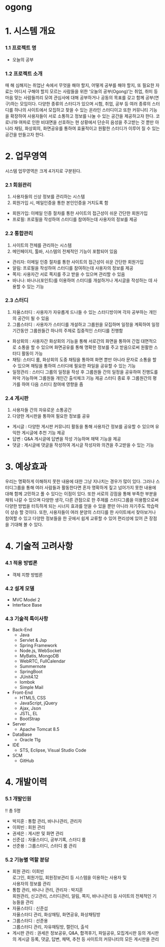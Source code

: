 # ogong
# 1. 시스템 개요
  ### 1.1 프로젝트 명  
  - 오늘의 공부  </br>
###  1.2 프로젝트 소개  
매 해 심해지는 취업난 속에서 무엇을 해야 할지, 어떻게 공부를 해야 할지, 또 필요한 자료는 어디서 구해야 할지 모르는 사람들을 위한 ‘오늘의 공부(Ogong)’는 취업, 취미 등 마음 맞는 사람들끼리 모여 관심사에 대해 공부하거나 공동의 목표를 갖고 함께 공부(연구)하는 모임이다.
 다양한 종류의 스터디가 있으며 시험, 취업, 공부 등 여러 종류의 스터디를 하나의 사이트에서 모집하고 찾을 수 있는 온라인 스터디이고 또한 커뮤니티 기능을 확장하여 사용자들이 서로 소통하고 정보를 나눌 수 있는 공간을 제공하고자 한다.
 코로나19 여파로 인한 비대면을 선호하는 현 상황에서 단순히 음성을 주고받는 것 뿐만 아니라 채팅, 화상회의, 화면공유를 통하여 효율적이고 원활한 스터디가 이루어 질 수 있는 공간을 만들고자 한다.

# 2. 업무영역 </br>
  시스템 업무영역은 크게 4가지로 구분된다. </br>
  
### 2.1 회원관리  
1. 사용자들의 신상 정보를 관리하는 시스템 
2. 회원가입 시, 메일인증을 통한 본인인증을 거치도록 함 
  * 회원가입: 이메일 인증 절차를 통한 사이트의 접근성이 쉬운 간단한 회원가입
  * 프로필: 프로필을 작성하여 스터디를 참여하는데 사용자의 정보를 제공  
  
### 2.2 통합관리 
1. 사이트의 전체를 관리하는 시스템
2. 메인페이지, 툴바, 시스템의 전체적인 기능이 포함되어 있음
  * 관리자: 이메일 인증 절차를 통한 사이트의 접근성이 쉬운 간단한 회원가입
  * 알림: 프로필을 작성하여 스터디를 참여하는데 사용자의 정보를 제공  
  * 쪽지: 사용자간 서로 쪽지를 주고 받을 수 있으며 관리할 수 있음
  * 바나나: 바나나(포인트)를 이용하여 스터디를 개설하거나 게시글을 작성하는 데 사용할 수 있는 기능

### 2.3 스터디 
1. 자율스터디 : 사용자가 자유롭게 드나들 수 있는 스터디방이며 각자 공부하는 개인의 공간이 될 수 있음
2. 그룹스터디 : 사용자가 스터디를 개설하고 그룹원을 모집하며 일정을 계획하여 일정 기간동안 그룹원들간 하나의 주제로 집중적인 스터디를 진행함
  * 화상회의 : 사용자간 화상회의 기능을 통해 서로간의 화면을 통하여 간접 대면적으로 소통을 할 수 있으며 화면공유를 통해 명확한 정보를 주고 받음으로써 원활한 스터디 활동이 가능
  * 채팅: 스터디 룸, 화상회의 도중 채팅을 통하여 화면 뿐만 아니라 문자로 소통을 할 수 있으며 채팅을 통하여 스터디에 필요한 파일을 공유할 수 있는 기능 
  * 일정관리 : 스터디 그룹의 일정을 작성 후 그룹원들 간의 일정을 공유하여 진행도를 파악 가능하며 그룹원들 개인간 출석체크 기능 제공 스터디 종료 후 그룹원간의 평가를 하여 다음 스터디 참여에 영향을 줌

### 2.4 게시판 
1. 사용자들 간의 자유로운 소통공간
2. 다양한 게시판을 통하여 필요한 정보를 공유
  * 게시글 : 다양한 게시판 커뮤니티 활동을 통해 사용자간 정보를 공유할 수 있으며 유익한 게시글에 추천 기능 제공
  * 답변 : Q&A 게시글에 답변을 작성 가능하며 채택 기능을 제공
  * 댓글 : 게시글에 댓글을 작성하여 게시글 작성자와 의견을 주고받을 수 있는 기능

# 3. 예상효과 </br>  
 우리는 명확하게 이해하지 못한 내용에 대한 그냥 지나치는 경우가 많이 있다. 그러나
스터디그룹을 통해 여러 사람들과 활동한다면 혼자 명확하게 짚고 넘어가지 못한 내용에 대해 함께 고민하고 풀 수 있다는 이점이 있다. 또한 서로의 강점을 통해 부족한 부분을 채워 나갈 수 있으며 다양한 생각, 
다른 관점으로 한 주제를 스터디그룹을 이용함으로써 다양한 방법을 터득하게 되는 시너지 효과를 얻을 수 있을 뿐만 아니라 자기주도 학습력이 상승 할 것이다. 또한, 사용자들이 여러 분양의 스터디를 한 사이트에서 
찾아보거나 참여할 수 있고 다양한 정보들을 한 곳에서 쉽게 교류할 수 있어 편리성에 있어 큰 장점을 기대해 볼 수 있다.  

# 4. 기술적 고려사항 </br>

### 4.1 적용 방법론  
  - 객체 지향 방법론 </br> 
  
### 4.2 설계 모델    
  - MVC Model 2   
  - Interface Base </br>  
  
### 4.3 기술적 특이사항  
  * Back-End
      - Java
      - Servlet & Jsp
      - Spring Framework
      - Node.js, WebSocket
      - MyBatis, MongoDB
      - WebRTC, FullCalendar
      - Summernote
      - SpringBoot
      - JUnit4.12
      - lombok
      - Simple Mail
  * Front-End
      - HTML5, CSS
      - JavaScript, jQuery
      - Ajax, Json
      - JSTL, EL
      - BootStrap
   * Server
      - Apache Tomcat 8.5
   * DataBase
      - Oracle 11g
   * IDE
      - STS, Eclipse, Visual Studio Code
   * SCM
      - GitHub
      
# 4. 개발이력 </br>      
  

### 5.1 개발인원 </br>       
 !! 총 5명 
 - 박지훈 : 통합 관리, 바나나관리, 관리자
 - 이희빈 : 회원 관리 
 - 권세은 : 게시판 및 화면 관리 
 - 신준섭 : 자율스터디, 공부기록, 스터디 룸 
 - 선준용 : 그룹스터디, 스터디 룸 관리 

### 5.2 기능별 역할 분담 
  - 회원 관리: 이희빈  
  로그인, 회원가입, 회원정보관리 등 시스템을 이용하는 사용자 및    
   사용자의 정보를 관리
  - 통합 관리, 바나나 관리, 관리자 : 박지훈  
  회원관리, 신고관리, 스터디관리, 알림, 쪽지, 바나나관리 등 사이트의
   전체적인 기능들을 관리
  - 자율스터디 : 신준섭  
  자율스터디 관리, 화상채팅, 화면공유, 화상채팅방
  - 그룹스터디 : 선준용  
  그룹스터디 관리, 자유채팅방, 캘린더, 출석 
  - 게시판 관리 : 권세은 
  정보공유, Q&A, 합격후기, 파일공유, 모집게시판 등의 게시판의 게시글 
   등록, 댓글, 답변, 채택, 추천 등 사이트의 커뮤니티의 모든 게시판을 관리
